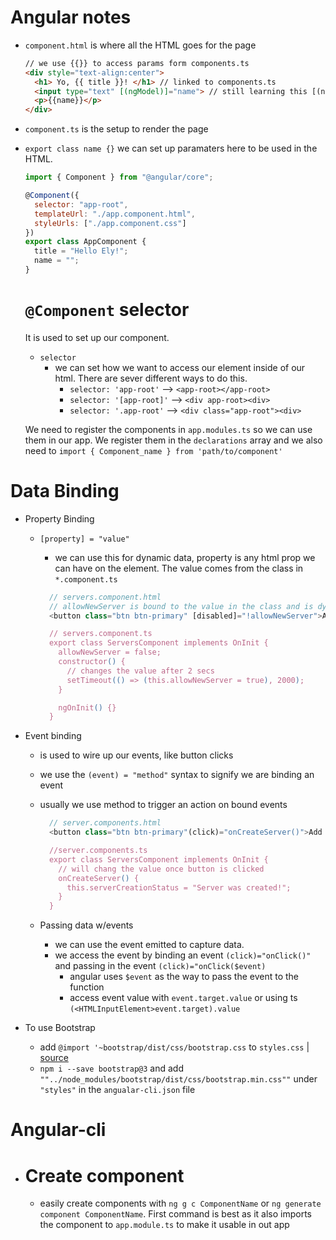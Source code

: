 # Angular notes

* `component.html` is where all the HTML goes for the page
  ```html
  // we use {{}} to access params form components.ts
  <div style="text-align:center">
    <h1> Yo, {{ title }}! </h1> // linked to components.ts
    <input type="text" [(ngModel)]="name"> // still learning this [(ngModel)]
    <p>{{name}}</p>
  </div>
  ```
* `component.ts` is the setup to render the page

* `export class name {}` we can set up paramaters here to be used in the HTML.

  ```javascript
  import { Component } from "@angular/core";

  @Component({
    selector: "app-root",
    templateUrl: "./app.component.html",
    styleUrls: ["./app.component.css"]
  })
  export class AppComponent {
    title = "Hello Ely!";
    name = "";
  }
  ```

  # `@Component` selector

  It is used to set up our component.

  * `selector`
    * we can set how we want to access our element inside of our html. There are sever different ways to do this.
      * `selector: 'app-root'` --> `<app-root></app-root>`
      * `selector: '[app-root]'` --> `<div app-root><div>`
      * `selector: '.app-root'` --> `<div class="app-root"><div>`

  We need to register the components in `app.modules.ts` so we can use them in our app. We register them in the `declarations` array and we also need to `import { Component_name } from 'path/to/component'`

# Data Binding

* Property Binding

  * `[property] = "value"`

    * we can use this for dynamic data, property is any html prop we can have on the element. The value comes from the class in `*.component.ts`

    ```javascript
      // servers.component.html
      // allowNewServer is bound to the value in the class and is dynamic
      <button class="btn btn-primary" [disabled]="!allowNewServer">Add Server<\/button>

      // servers.component.ts
      export class ServersComponent implements OnInit {
        allowNewServer = false;
        constructor() {
          // changes the value after 2 secs
          setTimeout(() => (this.allowNewServer = true), 2000);
        }

        ngOnInit() {}
      }
    ```

* Event binding

  * is used to wire up our events, like button clicks
  * we use the `(event) = "method"` syntax to signify we are binding an event
  * usually we use method to trigger an action on bound events

    ```javascript
      // server.components.html
      <button class="btn btn-primary"(click)="onCreateServer()">Add Server<\/button>

      //server.components.ts
      export class ServersComponent implements OnInit {
        // will chang the value once button is clicked
        onCreateServer() {
          this.serverCreationStatus = "Server was created!";
        }
      }
    ```

  * Passing data w/events
    * we can use the event emitted to capture data.
    * we access the event by binding an event `(click)="onClick()"` and passing in the event `(click)="onClick($event)`
      * angular uses `$event` as the way to pass the event to the function
      * access event value with `event.target.value` or using ts `(<HTMLInputElement>event.target).value`

* To use Bootstrap
  * add `@import '~bootstrap/dist/css/bootstrap.css` to `styles.css` | [source](https://medium.com/codingthesmartway-com-blog/building-an-angular-5-project-with-bootstrap-4-and-firebase-4504ff7717c1)
  * `npm i --save bootstrap@3` and add `""../node_modules/bootstrap/dist/css/bootstrap.min.css""` under `"styles"` in the `angualar-cli.json` file

# Angular-cli

* # Create component
  * easily create components with `ng g c ComponentName` or `ng generate component ComponentName`. First command is best as it also imports the component to `app.module.ts` to make it usable in out app
